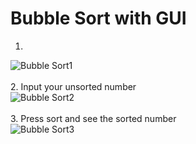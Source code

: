# Bubble Sort with GUI

1. 
![Bubble Sort1](https://i.imgur.com/Plokddj.png)
<br><br>
2. Input your unsorted number<br>
![Bubble Sort2](https://i.imgur.com/Ly0lmVD.png)
<br><br>
3. Press sort and see the sorted number<br>
![Bubble Sort3](https://i.imgur.com/1JeGguR.png)


